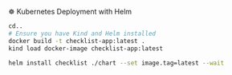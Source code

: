 ☸️ Kubernetes Deployment with Helm
```bash
cd..
# Ensure you have Kind and Helm installed
docker build -t checklist-app:latest .
kind load docker-image checklist-app:latest

helm install checklist ./chart --set image.tag=latest --wait

```